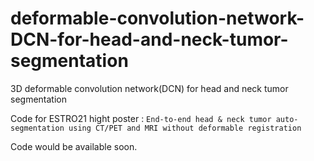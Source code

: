 # deformable-convolution-network-DCN-for-head-and-neck-tumor-segmentation
3D deformable convolution network(DCN) for head and neck tumor segmentation

Code for ESTRO21 hight poster : 
```End-to-end head & neck tumor auto-segmentation using CT/PET and MRI without deformable registration```

Code would be available soon.
